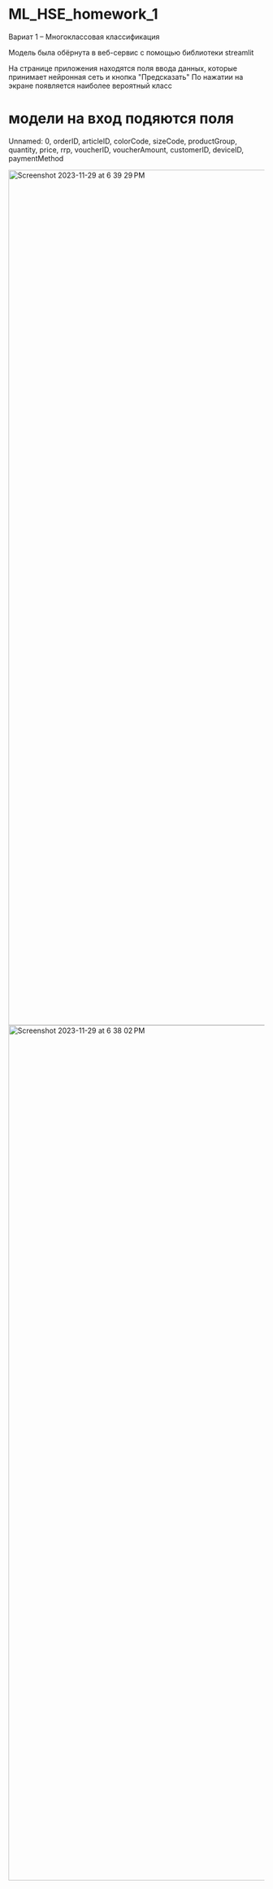 # ML_HSE_homework_1

Вариат 1 – Многоклассовая классификация

Модель была обёрнута в веб-сервис с помощью библиотеки streamlit

На странице приложения находятся поля ввода данных, которые принимает нейронная сеть и кнопка "Предсказать"
По нажатии на экране появляется наиболее вероятный класс

# модели на вход подяются поля

Unnamed: 0, orderID, articleID, colorCode, sizeCode, productGroup, quantity, price, rrp, voucherID, voucherAmount, customerID, deviceID, paymentMethod

<img width="1680" alt="Screenshot 2023-11-29 at 6 39 29 PM" src="https://github.com/KirillKaszycki/ML_HSE_homework_1/assets/107261069/75151dcf-8530-4377-acec-b678396fb664">


<img width="1680" alt="Screenshot 2023-11-29 at 6 38 02 PM" src="https://github.com/KirillKaszycki/ML_HSE_homework_1/assets/107261069/c28d2542-6550-4e78-a199-77c4098dc44d">
